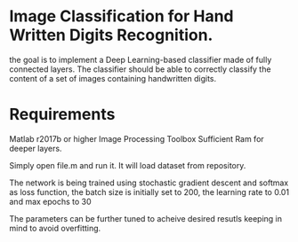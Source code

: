 # Image Classification for Hand Written Digits Recognition.

the goal is to implement a Deep Learning-based classifier made of fully
connected layers.  The classifier should be able to correctly classify the content
of a set of images containing handwritten digits.

# Requirements
Matlab r2017b or higher
Image Processing Toolbox
Sufficient Ram for deeper layers.


Simply open file.m and run it. It will load dataset from repository.

The network is being trained using stochastic gradient descent and softmax as loss
function, the batch size is initially set to 200, the learning rate to 0.01 and max epochs to 30 

The parameters can be further tuned to acheive desired resutls keeping in mind to avoid overfitting.
